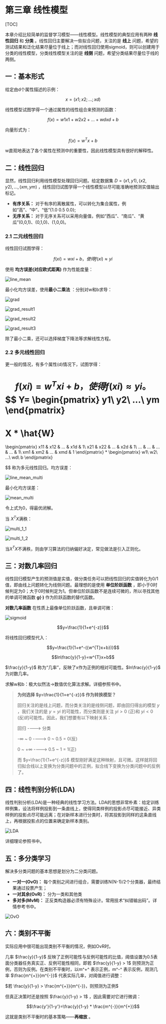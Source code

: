# 第三章 线性模型

[TOC]



本章介绍比较简单的监督学习模型——线性模型。线性模型的典型应用有两种 **线性回归** 和 **分类** 。线性回归主要解决一些拟合问题，关注的是 **线上** 问题，希望的测试结果和泛化结果尽量位于线上；而对线性回归使用sigmoid，则可以创建用于分类的线性模型，分类线性模型关注的是 **线侧** 问题，希望分类结果尽量位于线的两侧。

## 一：基本形式

给定由d个属性描述的示例：

$$x=(x1;x2;...;xd)$$ 

线性模型试图学得一个通过属性的线性组合来预测的函数：

$$f(x)=w1x1 + w2x2 + ... + wdxd + b$$ 

向量形式为：

$$f(x)=w^Tx + b$$

w直观地表达了各个属性在预测中的重要性，因此线性模型具有很好的解释性。





## 二：线性回归

显然，线性回归利用线性模型处理回归问题。给定数据集 $D={(x1,y1),(x2,y2),...,(xm,ym)}$ ，线性回归试图学得一个线性模型以尽可能准确地预测实值输出标记。

- **有序关系：** 对于有序的离散属性，可以转化为集合属性，例如“高”、“中”、“低”{1.0  0.5  0.0};
- **无序关系：** 对于无序关系可以采用向量值，例如“西瓜”、“南瓜”、“黄瓜”(0,0,1)、(0,1,0)、(1,0,0)。

### 2.1 二元线性回归

线性回归试图学得：

$$f(xi)=wxi + b，使得f(xi)≈yi​$$

使用 **均方误差(对应欧式距离)** 作为性能度量：

![line_mean](./line_mean.png)

最小化均方误差，使用**最小二乘法** ：分别对w和b求导：

![grad](./grad.png)

![grad_result1](./grad_result1.png)

![grad_result2](./grad_result2.png)

![grad_result3](./grad_result3.png)

除了最小二乘，还可以选择梯度下降法等求解线性方程。

### 2.2 多元线性回归

更一般的情况，有多个属性(d)情况下，试图学得：

$$f(xi)=w^Txi + b，使得f(xi)≈yi。$$
$$
Y=
\begin{pmatrix}
y1\\ 
y2\\ 
...\\ 
ym
\end{pmatrix}
=
X * \hat{W}
=
\begin{pmatrix}
x11 & x12 & ... & x1d & 1\\ 
x21 & x22 & ... & x2d & 1\\ 
... & ... & ... & ... & 1\\ 
xm1 & xm2 & ... & xmd & 1
\end{pmatrix}
*
\begin{pmatrix}
w1\\ 
w2\\ 
...\\ 
wd\\
b
\end{pmatrix}

$$
称为多元线性回归。均方误差：

![line_mean_multi](./line_mean_multi.png)

最小化均方误差：

![mean_multi](./mean_multi.png)

令上式为0，得最优闭解。

当 $X^TX​$ 满秩：

![multi_1_1](./multi_1_1.png)

![multi_1_2](./multi_1_2.png)

当$X^TX$不满秩，则由学习算法的归纳偏好决定，常见做法是引入正则化。





## 三：对数几率回归

线性回归模型产生的预测值是实值，做分类任务可以把线性回归的实值转化为0/1值，即由线上问题转化为线侧问题。最理想的是使用 **单位阶跃函数** ，即小于0时候判定为0；大于0时候判定为1。但单位阶跃函数不是连续可微的，所以寻找其他的单调可微函数 **g(·)** 作为阶跃函数的替代函数。

**对数几率函数** 在性质上最像单位阶跃函数，且单调可微：

![sigmoid](./sigmoid.png)

$$y=\frac{1}{1+e^{-z}}​$$

将线性回归模型代入：

$$y=\frac{1}{1+e^-({w^{T}x+b})}$$

$$ln\frac{y}{1-y}=w^{T}x+b$$

$\frac{y}{1-y}$ 称为“几率”，反映了x作为正例的相对可能性。$ln\frac{y}{1-y}$ 为对数几率。

求解w和b：极大似然法->数值优化算法求解。详细参照书中。

>**为何选择 $y=\frac{1}{1+e^{-z}}​$ 作为转换模型？**
>
>回归关注的是线上问题，而分类关注的是线侧问题，即由回归得出的模型 $y$ ，我们关注的是 $y=yi$ 的可能性，而分类则是关注 $yi > 0$ (正)和 $yi < 0$ (反)的可能性。因此，我们想要有以下映射关系：
>
>回归     ---->     分类
>
>-∞ ~ 0  ----> 0 ~ 0.5 = 0(反)
>
>0 ~ +∞ ----> 0.5 ~ 1 = 1(正)
>
>而 $y=\frac{1}{1+e^{-z}}$ 模型刚好满足这种映射，且可微。这样就将回归拟合线以上变换为分类问题中的正例，拟合线下变换为分类问题中的反例了。





## 四：线性判别分析(LDA)

线性判别分析(LDA)是一种经典的线性学习方法。LDA的思想非常朴素：给定训练样例集，设法将样例投影到一条直线上，使得同类样例的投影点尽可能接近、异类样例的投影点尽可能远离；在对新样本进行分类时，将其投影到同样的这条直线上，再根据投影点的位置来确定新样本类别。

![LDA](./LDA.png)

详细理论参照书中。





## 五：多分类学习

解决多分类问题的基本思想是划分为二分类问题。

- **一对一(OvO)：** 每个类别之间进行组合，需要训练N(N-1)/2个分类器，最终结果通过投票产生；
- **一对其余(OvR)：** 分为一类和其他类
- **多对多(MvM)：** 正反类构造器必须有特殊设计。常用技术“纠错输出码”。详情参考书中。

![OvO](./OvO.png)





## 六：类别不平衡

实际应用中很可能出现类别不平衡的情况，例如OvR时。

几率 $\frac{y}{1-y}$ 反映了正例可能性与反例可能性的比值，阈值设置为0.5表面分类器任务真实正、反例可能性相同，即若 $\frac{y}{1-y} > 1$ 则预测为正例，否则为反例。在类别不平衡时，以m^+^ 表示正例，m^-^ 表示反例，观测几率 $\frac{m^{+}}{m^{-}}$ 代表实际几率，对阈值进行调整：

 $若 \frac{y}{1-y} > \frac{m^{+}}{m^{-}}，则预测为正例$

但真正决策时还是按照 $\frac{y}{1-y} > 1$ ，因此需要对它进行微调：

$$\frac{y'}{1-y'}=\frac{y}{1-y} * \frac{m^{-}}{m^{+}}$$

这就是类别不平衡时的基本策略——**再缩放** 。



